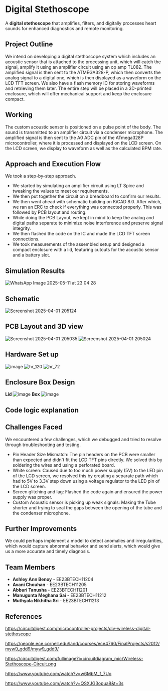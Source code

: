 # Digital Stethoscope  
A **digital stethoscope** that amplifies, filters, and digitally processes heart sounds for enhanced diagnostics and remote monitoring.  
## Project Outline
We intend on developing a digital stethoscope system which includes an acoustic sensor that is attached to the processing unit, which will catch the signal, amplify it using an amplifier circuit using an op amp TL082.
The amplified signal is then sent to the ATMEGA328-P, which then converts the analog signal to a digital one, which is then displayed as a waveform on the LCD TFT screen. We also have a flash memory IC for storing waveforms and retrieving them later.  The entire step will be placed in a 3D-printed enclosure, which will offer mechanical support and keep the enclosure compact.
## Working
The custom acoustic sensor is positioned on a pulse point of the body.
The sound is transmitted to an amplifier circuit via a condenser microphone. 
The amplified signal is then sent to the A0 ADC pin of the  ATmega328P microcontroller, where it is processed and displayed on the LCD screen.
On the LCD screen, we display to waveform as well as the calculated BPM rate.
## Approach and Execution Flow
We took a step-by-step approach.
- We started by simulating an amplifier circuit using LT Spice and tweaking the values to meet our requirements.
- We then put together the circuit on a breadboard to confirm our results.
- We then went ahead with schematic building on KiCAD 8.0. After which, we ran an ERC to check if everything was connected properly. This was followed by PCB layout and routing.
- While doing the PCB Layout, we kept in mind to keep the analog and digital paths separate to minimize noise interference and preserve signal integrity.
- We then flashed the code on the IC and  made the LCD TFT screen connections.
- We took measurements of the assembled setup and designed a compact enclosure with a lid, featuring cutouts for the acoustic sensor and a battery slot.

## Simulation Results
![WhatsApp Image 2025-05-11 at 23 04 28](https://github.com/user-attachments/assets/676283ac-7c9b-4407-b349-a52547164ac3)

## Schematic
![Screenshot 2025-04-01 205124](https://github.com/user-attachments/assets/3de2b7ae-8619-4d17-8622-c52183fbfa94)
## PCB Layout and 3D view
![Screenshot 2025-04-01 205035](https://github.com/user-attachments/assets/310cc9ef-4899-44aa-a6ba-efcdcc17590b)
![Screenshot 2025-04-01 205024](https://github.com/user-attachments/assets/aa3de4de-1c26-4c6c-9281-6d6657d3f451)

##  Hardware Set up
![image](https://github.com/user-attachments/assets/53ad252c-7bdd-4381-a44e-74cb9b514ec9)
![hr_120](https://github.com/user-attachments/assets/9d0b57e3-d23f-4155-bbf6-cad080be3cab)
![hr_72](https://github.com/user-attachments/assets/98b5fd62-e0f1-4946-81f1-a8f5e208d4f0)

## Enclosure Box Design
**Lid**
![image](https://github.com/user-attachments/assets/de61e62d-4c9b-4e15-9bb9-6538a19e1dd1)
**Box**
![image](https://github.com/user-attachments/assets/bbd7c41b-e042-41ba-9591-9a6e976e3755)


## Code logic explanation
## Challenges Faced
We encountered a few challenges, which we debugged and  tried to resolve through troubleshooting and testing.
- Pin Header Size Mismatch: The pin headers on the PCB were smaller than expected and didn't fit the LCD TFT pins directly. We solved this by soldering the wires and using a perforated board.
- White screen: Caused due to too much power supply (5V) to the LED pin of the LCD screen, we resolved this by creating a separate path which had to 5V to 3.3V step down using a voltage regulator to the LED pin of the LCD screen.
- Screen glitching and lag: Flashed the code again and ensured the power supply was proper.
- Custom Acoustic sensor is picking up weak signals: Making the Tube shorter and trying to seal the gaps between the opening of the tube and the condenser microphone.
  
## Further Improvements
We could perhaps implement a model to detect anomalies and irregularities, which would capture abnormal behavior and send alerts, which would give us a  more accurate and timely diagnosis.

##  Team Members  
- **Ashley Ann Benoy** - EE23BTECH11204  
- **Avani Chouhan** - EE23BTECH11205  
- **Abburi Tanusha** - EE23BTECH11201  
- **Manugunta Meghana Sai** - EE23BTECH11212  
- **Muthyala Nikhitha Sri** - EE23BTECH11213



## References
https://circuitdigest.com/microcontroller-projects/diy-wireless-digital-stethoscope

https://people.ece.cornell.edu/land/courses/ece4760/FinalProjects/s2012/myw9_gdd9/myw9_gdd9/

https://circuitdigest.com/fullimage?i=circuitdiagram_mic/Wireless-Stethoscope-Circuit.png

https://www.youtube.com/watch?v=w6MbM_f_7Uo

https://www.youtube.com/watch?v=QSXJG3opua8&t=3s
